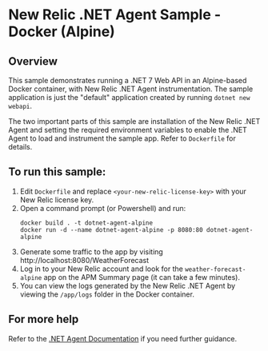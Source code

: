 # New Relic .NET Agent Sample - Docker (Alpine)

## Overview
This sample demonstrates running a .NET 7 Web API in an Alpine-based Docker container, with New Relic .NET Agent instrumentation.
The sample application is just the "default" application created by running `dotnet new webapi`.

The two important parts of this sample are installation of the New Relic .NET Agent and setting the required environment variables to enable the .NET Agent
to load and instrument the sample app. Refer to `Dockerfile` for details.

## To run this sample:
1. Edit `Dockerfile` and replace `<your-new-relic-license-key>` with your New Relic license key.
2. Open a command prompt (or Powershell) and run:
     ```
     docker build . -t dotnet-agent-alpine
     docker run -d --name dotnet-agent-alpine -p 8080:80 dotnet-agent-alpine
     ```
3. Generate some traffic to the app by visiting http://localhost:8080/WeatherForecast
4. Log in to your New Relic account and look for the `weather-forecast-alpine` app on the APM Summary page (it can take a few minutes).
5. You can view the logs generated by the New Relic .NET Agent by viewing the `/app/logs` folder in the Docker container.

## For more help
Refer to the [.NET Agent Documentation](https://docs.newrelic.com/install/dotnet) if you need further guidance.
